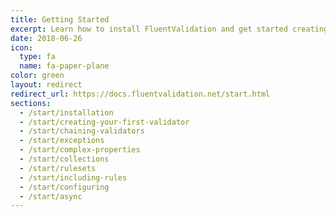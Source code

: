 ```yaml
---
title: Getting Started
excerpt: Learn how to install FluentValidation and get started creating validators.
date: 2018-06-26
icon:
  type: fa
  name: fa-paper-plane
color: green
layout: redirect
redirect_url: https://docs.fluentvalidation.net/start.html
sections:
  - /start/installation
  - /start/creating-your-first-validator
  - /start/chaining-validators
  - /start/exceptions
  - /start/complex-properties
  - /start/collections
  - /start/rulesets
  - /start/including-rules
  - /start/configuring
  - /start/async
---
```

